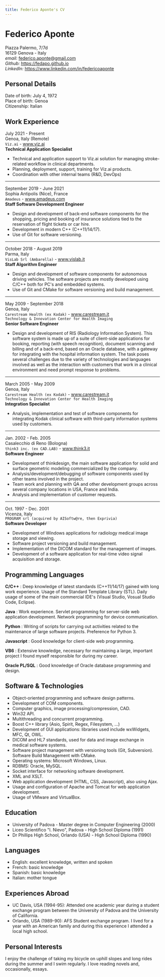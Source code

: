 ```yaml
---
title: Federico Aponte's CV
---
```

# Federico Aponte

Piazza Palermo, 7/7d \
16129 Genova - Italy \
_email:_ federico.aponte@gmail.com \
_Github:_ https://fedapo.github.io \
_LinkedIn:_ https://www.linkedin.com/in/federicoaponte

## Personal Details

Date of birth: July 4, 1972 \
Place of birth: Genoa \
Citizenship: Italian

## Work Experience

July 2021 - Present \
Genoa, Italy (Remote) \
`Viz.ai` - www.viz.ai \
**Technical Application Specialist**
- Technical and application support to Viz.ai solution for managing stroke-related workflow in clinical departments.
- Planning, deployment, support, training for Viz.ai products.
- Coordination with other internal teams (R&D, DevOps)

---
September 2019 - June 2021 \
Sophia Antipolis (Nice), France \
`Amadeus` - www.amadeus.com \
**Staff Software Development Engineer**
- Design and development of back-end software components for the shopping, pricing and booking of insurance solutions tied to the reservation of flight tickets or car hire.
- Development in modern C++ (C++11/14/17).
- Use of Git for software versioning.

---
October 2018 - August 2019 \
Parma, Italy \
`VisLab Srl (Ambarella)` - www.vislab.it \
**Staff Algorithm Engineer**
- Design and development of software components for autonomous driving vehicles. The software projects are mostly developed using C/C++ both for PC's and embedded systems.
- Use of Git and CMake for software versioning and build management.

---
May 2009 - September 2018 \
Genoa, Italy \
`Carestream Health (ex Kodak)` - www.carestream.it \
`Technology & Innovation Center for Health Imaging` \
**Senior Software Engineer**
- Design and development of RIS (Radiology Information System). This software system is made up of a suite of client-side applications for booking, reporting (with speech recognition), document scanning and billing and of a back-end, based on an Oracle database, with a gateway for integrating with the hospital information system. The task poses several challenges due to the variety of technologies and languages involved as well as the interaction with customers that work in a clinical environment and need prompt response to problems.

---
March 2005 - May 2009 \
Genoa, Italy \
`Carestream Health (ex Kodak)` - www.carestream.it \
`Technology & Innovation Center for Health Imaging` \
**Integration Specialist**
- Analysis, implementation and test of software components for integrating Kodak clinical software with third-party information systems used by customers.

---
Jan. 2002 - Feb. 2005 \
Casalecchio di Reno (Bologna) \
`think3 inc. (ex CAD.LAB)` - www.think3.it \
**Software Engineer**
- Development of thinkdesign, the main software application for solid and surface geometric modeling commercialized by the company.
- Analysis/development/debugging of software components used by other teams involved in the project.
- Team work and planning with QA and other development groups across several company locations in USA, France and India.
- Analysis and implementation of customer requests.

---
Oct. 1997 - Dec. 2001 \
Vicenza, Italy \
`PROGRAM srl (acquired by AISoftw@re, then Exprivia)` \
**Software Developer**
- Development of Windows applications for radiology medical image storage and viewing.
- Software project versioning and build management.
- Implementation of the DICOM standard for the management of images.
- Development of a software application for real-time video signal acquisition and storage.

## Programming Languages

**C/C++**
: Deep knowledge of latest standards (C++11/14/17) gained with long work experience. Usage of the Standard Template Library (STL). Daily usage of some of the main commercial IDE's (Visual Studio, Vosual Studio Code, Eclipse).

**Java**
: Work experience. Servlet programming for server-side web application development. Network programming for device communication.

**Python**
: Writing of scripts for carrying out activities related to the maintenance of large software projects. Preference for Python 3.

**Javascript**
: Good knowledge for client-side web programming.

**VB6**
: Extensive knowledge, necessary for maintaining a large, important project I found myself responsible for during my career.

**Oracle PL/SQL**
: Good knowledge of Oracle database programming and design.

## Software & Technologies

- Object-oriented programming and software design patterns.
- Development of COM components.
- Computer graphics, image processing/compression, CAD.
- Win32 API.
- Multithreading and concurrent programming.
- Boost C++ library (Asio, Spirit, Regex, Filesystem, ...)
- Development of GUI applications: libraries used include wxWidgets, MFC, Qt, OWL.
- DICOM and HL7 standards, used for data and image exchange in medical software systems.
- Software project management with versioning tools (Git, Subversion).
Software Build Management with CMake.
- Operating systems: Microsoft Windows, Linux.
- RDBMS: Oracle, MySQL.
- Socket interface for networking software development.
- XML and XSLT.
- Web application development (HTML, CSS, Javascript), also using Ajax.
- Usage and configuration of Apache and Tomcat for web application development.
- Usage of VMware and VirtualBox.

## Education

- University of Padova - Master degree in Computer Engineering (2000)
- Liceo Scientifico "I. Nievo", Padova - High School Diploma (1991)
- Dr Phillips High School, Orlando (USA) - High School Diploma (1990)

## Languages

- English: excellent knowledge, written and spoken
- French: basic knowledge
- Spanish: basic knowledge
- Italian: mother tongue

## Experiences Abroad

- UC Davis, USA (1994-95): Attended one academic year during a student exchange program between the University of Padova and the University of California.
- Orlando, USA (1989-90): AFS Student exchange program. I lived for a year with an American family and during this experience I attended a local high school.

## Personal Interests

I enjoy the challenge of taking my bicycle on uphill slopes and long rides during the summer and I swim regularly. I love reading novels and, occasionally, essays.
